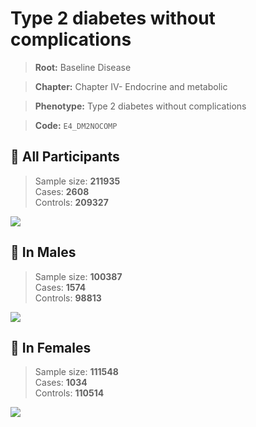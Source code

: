 # Type 2 diabetes without complications

> **Root:** Baseline Disease  

> **Chapter:** Chapter IV- Endocrine and metabolic  

> **Phenotype:** Type 2 diabetes without complications  

> **Code:** `E4_DM2NOCOMP`

## 🧪 All Participants  
> Sample size: **211935**  
> Cases: **2608**  
> Controls: **209327**
<img src="/Disease/Figures/ALL/Baseline/E4_DM2NOCOMP.png"/>
<CsvTable src="/public/Disease/Data/ALL/Baseline/LG_E4_DM2NOCOMP.csv" label="🔍 View full results" />

## 👨 In Males  
> Sample size: **100387**  
> Cases: **1574**  
> Controls: **98813**
<img src="/Disease/Figures/Male/Baseline/E4_DM2NOCOMP.png"/>
<CsvTable src="/public/Disease/Data/Male/Baseline/LG_E4_DM2NOCOMP.csv" label="🔍 View full results" />

## 👩 In Females  
> Sample size: **111548**  
> Cases: **1034**  
> Controls: **110514**
<img src="/Disease/Figures/Female/Baseline/E4_DM2NOCOMP.png"/>
<CsvTable src="/public/Disease/Data/Female/Baseline/LG_E4_DM2NOCOMP.csv" label="🔍 View full results" />
